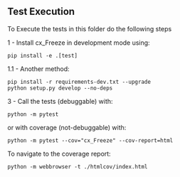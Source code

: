 ## Test Execution
To Execute the tests in this folder do the following steps

1 - Install cx_Freeze in development mode using:

 ```
 pip install -e .[test]
 ```

1.1 - Another method:

 ```
 pip install -r requirements-dev.txt --upgrade
 python setup.py develop --no-deps
 ```

3 - Call the tests (debuggable) with:

 ```
 python -m pytest
 ```

or with coverage (not-debuggable) with:

 ```
 python -m pytest --cov="cx_Freeze" --cov-report=html
 ```

To navigate to the coverage report:

 ```
 python -m webbrowser -t ./htmlcov/index.html
 ```
